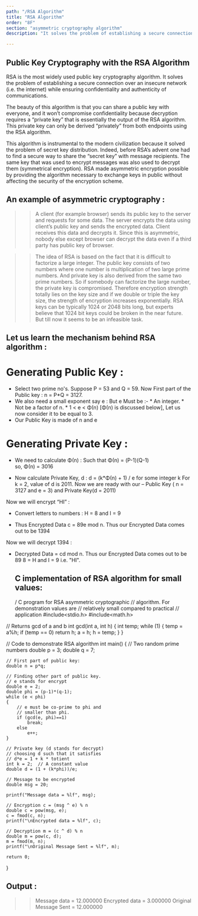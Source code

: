 ```yaml
---
path: "/RSA Algorithm"
title: "RSA Algorithm"
order: "8F"
section: "asymmetric cryptography algorithm"
description: "It solves the problem of establishing a secure connection over an insecure network (i.e. the internet) while ensuring confidentiality and authenticity of communications."

---
```


## Public Key Cryptography with the RSA Algorithm

RSA is the most widely used public key cryptography algorithm. It solves the problem of establishing a secure connection over an insecure network (i.e. the internet) while ensuring confidentiality and authenticity of communications.

The beauty of this algorithm is that you can share a public key with everyone, and it won’t compromise confidentiality because decryption requires a “private key” that is essentially the output of the RSA algorithm. This private key can only be derived “privately” from both endpoints using the RSA algorithm.

This algorithm is instrumental to the modern civilization because it solved the problem of secret key distribution. Indeed, before RSA’s advent one had to find a secure way to share the “secret key” with message recipients. The same key that was used to encrypt messages was also used to decrypt them (symmetrical encryption). RSA made asymmetric encryption possible by providing the algorithm necessary to exchange keys in public without affecting the security of the encryption scheme.


## An example of asymmetric cryptography :

>> A client (for example browser) sends its public key to the server and requests for some data.
>> The server encrypts the data using client’s public key and sends the encrypted data.
>> Client receives this data and decrypts it.
>> Since this is asymmetric, nobody else except browser can decrypt the data even if a third party has public key of browser.


>>The idea of RSA is based on the fact that it is difficult to factorize a large integer. The public key consists of two numbers where one number is multiplication of two large prime numbers. And private key is also derived from the same two prime numbers. So if somebody can factorize the large number, the private key is compromised. Therefore encryption strength totally lies on the key size and if we double or triple the key size, the strength of encryption increases exponentially. RSA keys can be typically 1024 or 2048 bits long, but experts believe that 1024 bit keys could be broken in the near future. But till now it seems to be an infeasible task.


## Let us learn the mechanism behind RSA algorithm :

# Generating Public Key :
* Select two prime no's. Suppose P = 53 and Q = 59.
  Now First part of the Public key  : n = P*Q = 3127.
* We also need a small exponent say e : 
  But e Must be :-
              * An integer.
              * Not be a factor of n. 
              * 1 < e < Φ(n) [Φ(n) is discussed below], 
                Let us now consider it to be equal to 3.
* Our Public Key is made of n and e

# Generating Private Key :
* We need to calculate Φ(n) :
  Such that Φ(n) = (P-1)(Q-1)     
      so,  Φ(n) = 3016
    
* Now calculate Private Key, d : 
  d = (k*Φ(n) + 1) / e for some integer k
  For k = 2, value of d is 2011.
Now we are ready with our – Public Key ( n = 3127 and e = 3) and Private Key(d = 2011)

Now we will encrypt “HI” :

* Convert letters to numbers : H  = 8 and I = 9
    
* Thus Encrypted Data c = 89e mod n. 
  Thus our Encrypted Data comes out to be 1394

Now we will decrypt 1394 : 
    
* Decrypted Data = cd mod n. 
  Thus our Encrypted Data comes out to be 89
  8 = H and I = 9 i.e. "HI".
  
  ## C implementation of RSA algorithm for small values:
  
  / C program for RSA asymmetric cryptographic
// algorithm. For demonstration values are
// relatively small compared to practical
// application
#include<stdio.h>
#include<math.h>
  
// Returns gcd of a and b
int gcd(int a, int h)
{
    int temp;
    while (1)
    {
        temp = a%h;
        if (temp == 0)
          return h;
        a = h;
        h = temp;
    }
}
  
// Code to demonstrate RSA algorithm
int main()
{
    // Two random prime numbers
    double p = 3;
    double q = 7;
  
    // First part of public key:
    double n = p*q;
  
    // Finding other part of public key.
    // e stands for encrypt
    double e = 2;
    double phi = (p-1)*(q-1);
    while (e < phi)
    {
        // e must be co-prime to phi and
        // smaller than phi.
        if (gcd(e, phi)==1)
            break;
        else
            e++;
    }
  
    // Private key (d stands for decrypt)
    // choosing d such that it satisfies
    // d*e = 1 + k * totient
    int k = 2;  // A constant value
    double d = (1 + (k*phi))/e;
  
    // Message to be encrypted
    double msg = 20;
  
    printf("Message data = %lf", msg);
  
    // Encryption c = (msg ^ e) % n
    double c = pow(msg, e);
    c = fmod(c, n);
    printf("\nEncrypted data = %lf", c);
  
    // Decryption m = (c ^ d) % n
    double m = pow(c, d);
    m = fmod(m, n);
    printf("\nOriginal Message Sent = %lf", m);
  
    return 0;
}


## Output :

>> Message data = 12.000000
>> Encrypted data = 3.000000
>> Original Message Sent = 12.000000
